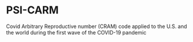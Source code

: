# PSI-CARM
Covid Arbitrary Reproductive number  (CRAM)  code applied to the U.S. and the world during the first wave of the COVID-19 pandemic
